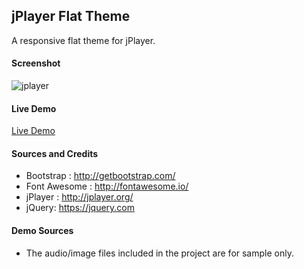 ﻿## jPlayer Flat Theme

A responsive flat theme for jPlayer.

#### Screenshot
![jplayer](https://raw.githubusercontent.com/dolatabadi/jPlayer-Flat-Theme/master/img/screenshot.jpg)

#### Live Demo
[Live Demo](http://dolatabadi.github.io/jPlayer-Flat-Theme/)

#### Sources and Credits
- Bootstrap : http://getbootstrap.com/
- Font Awesome : http://fontawesome.io/
- jPlayer : http://jplayer.org/
- jQuery: https://jquery.com

#### Demo Sources
- The audio/image files included in the project are for sample only. 